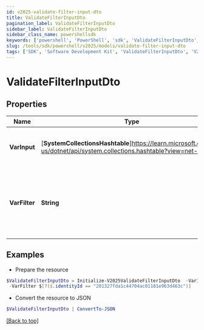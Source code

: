 ```yaml
---
id: v2025-validate-filter-input-dto
title: ValidateFilterInputDto
pagination_label: ValidateFilterInputDto
sidebar_label: ValidateFilterInputDto
sidebar_class_name: powershellsdk
keywords: ['powershell', 'PowerShell', 'sdk', 'ValidateFilterInputDto', 'V2025ValidateFilterInputDto'] 
slug: /tools/sdk/powershell/v2025/models/validate-filter-input-dto
tags: ['SDK', 'Software Development Kit', 'ValidateFilterInputDto', 'V2025ValidateFilterInputDto']
---
```



# ValidateFilterInputDto

## Properties

Name | Type | Description | Notes
------------ | ------------- | ------------- | -------------
**VarInput** | [**SystemCollectionsHashtable**]https://learn.microsoft.com/en-us/dotnet/api/system.collections.hashtable?view=net-9.0 | Mock input to evaluate filter expression against. | [required]
**VarFilter** | **String** | JSONPath filter to conditionally invoke trigger when expression evaluates to true. | [required]

## Examples

- Prepare the resource
```powershell
$ValidateFilterInputDto = Initialize-V2025ValidateFilterInputDto  -VarInput {identityId=201327fda1c44704ac01181e963d463c} `
 -VarFilter $[?($.identityId == "201327fda1c44704ac01181e963d463c")]
```

- Convert the resource to JSON
```powershell
$ValidateFilterInputDto | ConvertTo-JSON
```


[[Back to top]](#) 

